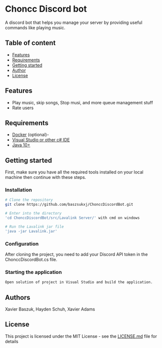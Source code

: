 # Choncc Discord bot

A discord bot that helps you manage your server by providing useful commands like playing music. 

## Table of content

* [Features](#features)
* [Requirements](#requirements)
* [Getting started](#getting-started)
* [Author](#authors)
* [License](#license)

## Features
- Play music, skip songs, Stop musi, and more queue management stuff
- Rate users

## Requirements
- [Docker](https://www.docker.com/) (optional)-
- [Visual Studio or other c# IDE](https://visualstudio.microsoft.com/downloads/)
- [Java 10+](https://www.oracle.com/java/technologies/javase-jdk13-downloads.html)

## Getting started

First, make sure you have all the required tools installed on your local machine then continue with these steps.

### Installation

```bash
# Clone the repository
git clone https://github.com/baszsukxj/ChonccDiscordBot.git

# Enter into the directory
'cd ChonccDiscordBot/src/Lavalink Server/' with cmd on windows

# Run the Lavalink jar file
'java -jar Lavalink.jar'

```

### Configuration

After cloning the project, you need to add your Discord API token in the ChonccDiscordBot.cs file.

### Starting the application

```bash
Open solution of project in Visual Studio and build the application.
```

## Authors

Xavier Baszuk, Hayden Schuh, Xavier Adams

## License

This project is licensed under the MIT License - see the [LICENSE.md](LICENSE) file for details
